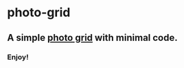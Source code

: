 # photo-grid
## A simple [photo grid](https://sotoxp.github.io/photo-grid/) with minimal code.
### Enjoy!
